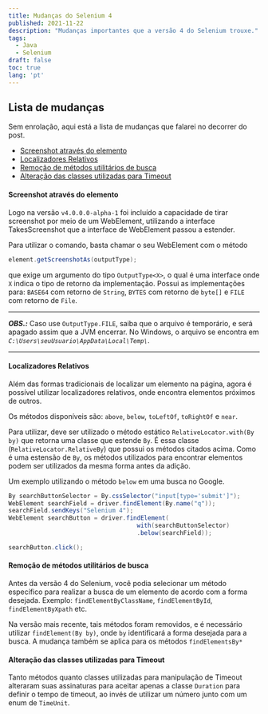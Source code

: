 ```yaml
---
title: Mudanças do Selenium 4
published: 2021-11-22
description: "Mudanças importantes que a versão 4 do Selenium trouxe."
tags:
  - Java
  - Selenium
draft: false
toc: true
lang: 'pt'
---
```


## Lista de mudanças

Sem enrolação, aqui está a lista de mudanças que falarei no decorrer do post.

- [Screenshot através do elemento](#screenshot-através-do-elemento)
- [Localizadores Relativos](#localizadores-relativos)
- [Remoção de métodos utilitários de busca](#remoção-de-métodos-utilitários-de-busca)
- [Alteração das classes utilizadas para Timeout](#alteração-das-classes-utilizadas-para-timeout)

#### Screenshot através do elemento

Logo na versão `v4.0.0.0-alpha-1` foi incluído a capacidade de tirar screenshot por meio de um WebElement, utilizando a interface TakesScreenshot que a interface de WebElement passou a estender.

Para utilizar o comando, basta chamar o seu WebElement com o método

```java
element.getScreenshotAs(outputType);
```

que exige um argumento do tipo `OutputType<X>`, o qual é uma interface onde `X` indica o tipo de retorno da implementação.
Possui as implementações para: `BASE64` com retorno de `String`, `BYTES` com retorno de `byte[]` e `FILE` com retorno de `File`.

---

**_OBS.:_**
Caso use `OutputType.FILE`, saiba que o arquivo é temporário, e será apagado assim que a JVM encerrar. No Windows, o arquivo se encontra em _`C:\Users\seuUsuario\AppData\Local\Temp\`_.

---

#### Localizadores Relativos

Além das formas tradicionais de localizar um elemento na página, agora é possível utilizar localizadores relativos, onde encontra elementos próximos de outros.

Os métodos disponíveis são: `above`, `below`, `toLeftOf`, `toRightOf` e `near`.

Para utilizar, deve ser utilizado o método estático `RelativeLocator.with(By by)` que retorna uma classe que estende `By`. É essa classe (`RelativeLocator.RelativeBy`) que possui os métodos citados acima. Como é uma estensão de `By`, os métodos utilizados para encontrar elementos podem ser utilizados da mesma forma antes da adição.

Um exemplo utilizando o método `below` em uma busca no Google.

```java
By searchButtonSelector = By.cssSelector("input[type='submit']");
WebElement searchField = driver.findElement(By.name("q"));
searchField.sendKeys("Selenium 4");
WebElement searchButton = driver.findElement(
                                    with(searchButtonSelector)
                                    .below(searchField));

searchButton.click();
```

#### Remoção de métodos utilitários de busca

Antes da versão 4 do Selenium, você podia selecionar um método específico para realizar a busca de um elemento de acordo com a forma desejada.
Exemplo: `findElementByClassName`, `findElementById`, `findElementByXpath` etc.

Na versão mais recente, tais métodos foram removidos, e é necessário utilizar `findElement(By by)`, onde `by` identificará a forma desejada para a busca.
A mudança também se aplica para os métodos `findElementsBy*`

#### Alteração das classes utilizadas para Timeout

Tanto métodos quanto classes utilizadas para manipulação de Timeout alteraram suas assinaturas para aceitar apenas a classe `Duration` para definir o tempo de timeout, ao invés de utilizar um número junto com um enum de `TimeUnit`.
